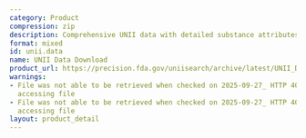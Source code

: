 ```yaml
---
category: Product
compression: zip
description: Comprehensive UNII data with detailed substance attributes and mappings
format: mixed
id: unii.data
name: UNII Data Download
product_url: https://precision.fda.gov/uniisearch/archive/latest/UNII_Data.zip
warnings:
- File was not able to be retrieved when checked on 2025-09-27_ HTTP 403 error when
  accessing file
- File was not able to be retrieved when checked on 2025-09-27_ HTTP 403 error when
  accessing file
layout: product_detail
---
```

